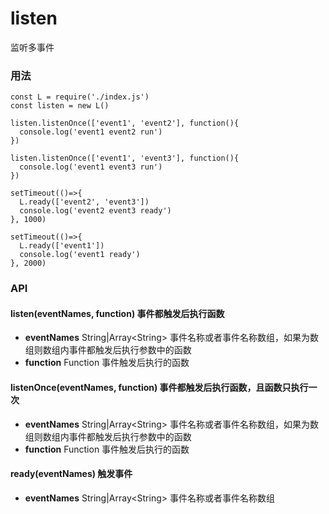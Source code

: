 # listen
监听多事件

### 用法
```
const L = require('./index.js')
const listen = new L()

listen.listenOnce(['event1', 'event2'], function(){
  console.log('event1 event2 run')
})

listen.listenOnce(['event1', 'event3'], function(){
  console.log('event1 event3 run')
})

setTimeout(()=>{
  L.ready(['event2', 'event3'])
  console.log('event2 event3 ready')
}, 1000)

setTimeout(()=>{
  L.ready(['event1'])
  console.log('event1 ready')
}, 2000)

```

### API

#### listen(eventNames, function) 事件都触发后执行函数
+ **eventNames** String|Array\<String> 事件名称或者事件名称数组，如果为数组则数组内事件都触发后执行参数中的函数
+ **function**   Function             事件触发后执行的函数

#### listenOnce(eventNames, function) 事件都触发后执行函数，且函数只执行一次
+ **eventNames** String|Array\<String> 事件名称或者事件名称数组，如果为数组则数组内事件都触发后执行参数中的函数
+ **function**   Function             事件触发后执行的函数

#### ready(eventNames)  触发事件
+ **eventNames** String|Array\<String> 事件名称或者事件名称数组
  
